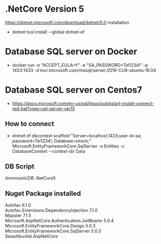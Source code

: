 # .NetCore Version 5

https://dotnet.microsoft.com/download/dotnet/5.0
installation
- dotnet tool install --global dotnet-ef

# Database SQL server on Docker
- docker run -e "ACCEPT_EULA=Y" -e "SA_PASSWORD=Tel1234!" -p 1433:1433 -d mcr.microsoft.com/mssql/server:2019-CU9-ubuntu-16.04

# Database SQL server on Centos7
- https://docs.microsoft.com/en-us/sql/linux/quickstart-install-connect-red-hat?view=sql-server-ver15

## How to connect
- dotnet ef dbcontext scaffold "Server=localhost,1433;user id=sa; password=Tel1234!; Database=istock;" Microsoft.EntityFrameworkCore.SqlServer -o Entities -c DatabaseContext --context-dir Data
## DB Script

iiimomoniii/DB .NetCore5


## Nuget Package installed
Autofac	6.1.0	
Autofac.Extensions.DependencyInjection	7.1.0	
Mapster	7.1.5	
Microsoft.AspNetCore.Authentication.JwtBearer	5.0.4	
Microsoft.EntityFrameworkCore.Design	5.0.3	 
Microsoft.EntityFrameworkCore.SqlServer	5.0.3	
Swashbuckle.AspNetCore

